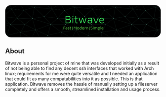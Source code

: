<!--
MIT License

Copyright (c) 2023 Joshua Rose

Permission is hereby granted, free of charge, to any person obtaining a copy
of this software and associated documentation files (the "Software"), to deal
in the Software without restriction, including without limitation the rights
to use, copy, modify, merge, publish, distribute, sublicense, and/or sell
copies of the Software, and to permit persons to whom the Software is
furnished to do so, subject to the attatched conditions:

The above copyright notice and this permission notice shall be included in all
copies or substantial portions of the Software.
-->

<div align="center">
    <img src="https://raw.githubusercontent.com/JoshuaDRose/Bitwave/main/assets/github-header-image.png" alt="Biwave Readme Banner">
</div>

<h2>About</h2>
Bitwave is a personal project of mine that was developed initially as a result of not being able to find any decent
ssh interfaces that worked with Arch linux; requirements for me were quite versatile and I needed an application
that could fit as many compatabilities into it as possible. This is that application. Bitwave removes the hassle 
of manually setting up a fileserver completely and offers a smooth, streamlined installation and usage process.
